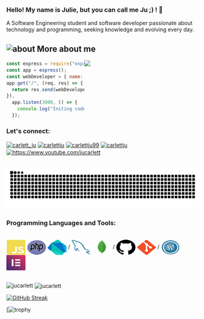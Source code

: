 ### Hello! My name is Julie, but you can call me Ju ;) ! 👋

A Software Engineering student and software developer passionate about technology and programming, seeking knowledge and evolving every day.

## <img width="45" alt="about" src="https://raw.github.com/elizarov/elizarov/master/about.png"> More about me

<img align="right" width="300" src="https://media.giphy.com/media/bZQvimlS7kuGc/giphy.gif?fit=1281%2C716&ssl=1" />

```javascript
const express = require("express");
const app = express();
const webDeveloper = { name: "Julie Carlett", stack: "Full-Stack-Developer" };
app.get("/", (req, res) => {
  return res.send(webDeveloper);
}),
  app.listen(3000, () => {
    console.log("Initing code...");
  });
```
<h3 align="left">Let's connect:</h3>
<p align="left">
<a href="https://twitter.com/carlett_ju" target="blank"><img align="center" src="https://raw.githubusercontent.com/rahuldkjain/github-profile-readme-generator/master/src/images/icons/Social/twitter.svg" alt="carlett_ju" height="30" width="40" /></a>
<a href="https://linkedin.com/in/carlettju" target="blank"><img align="center" src="https://raw.githubusercontent.com/rahuldkjain/github-profile-readme-generator/master/src/images/icons/Social/linked-in-alt.svg" alt="carlettju" height="30" width="40" /></a>
<a href="https://fb.com/carlettju99" target="blank"><img align="center" src="https://raw.githubusercontent.com/rahuldkjain/github-profile-readme-generator/master/src/images/icons/Social/facebook.svg" alt="carlettju99" height="30" width="40" /></a>
<a href="https://instagram.com/carlettju" target="blank"><img align="center" src="https://raw.githubusercontent.com/rahuldkjain/github-profile-readme-generator/master/src/images/icons/Social/instagram.svg" alt="carlettju" height="30" width="40" /></a>
<a href="https://www.youtube.com/jucarlett" target="blank"><img align="center" src="https://raw.githubusercontent.com/rahuldkjain/github-profile-readme-generator/master/src/images/icons/Social/youtube.svg" alt="https://www.youtube.com/jucarlett" height="30" width="40" /></a>
</p>
<br>
<img src ="https://github.com/jucarlett/jucarlett/blob/main/assets/github-contribution-grid-snake.svg"/>

<h3 align="left">Programming Languages and Tools:</h3>

<div style="display: inline_block"><br>
  
  <img src="https://github.com/jucarlett/jucarlett/blob/main/assets/svg-javascript.svg" width="50" height="40" align="center"/>
  <img src="https://github.com/jucarlett/jucarlett/blob/main/assets/svg-php.svg" width="50" height="40" align="center"/>
    <img src="https://github.com/jucarlett/jucarlett/blob/main/assets/svg-dart.svg" width="50" height="40" align="center"/>
  /
  <img src="https://github.com/jucarlett/jucarlett/blob/main/assets/svg-mysql.svg" width="50" height="40" align="center"/>
  <img src="https://github.com/jucarlett/jucarlett/blob/main/assets/svg-mongodb.svg" width="50" height="40" align="center"/>
  /
  <img src="https://github.com/jucarlett/jucarlett/blob/main/assets/svg-github.svg" width="50" height="40" align="center"/>
  <img src="https://github.com/jucarlett/jucarlett/blob/main/assets/svg-git.svg" width="50" height="40" align="center"/>
  /
  <img src="https://github.com/jucarlett/jucarlett/blob/main/assets/svg-wordpress.svg" width="50" height="40" align="center"/>
  <img src="https://github.com/jucarlett/jucarlett/blob/main/assets/svg-elementor.svg" width="50" height="40" align="center"/>
    
</div><br>
<div>

<p><img align="left" src="https://github-readme-stats.vercel.app/api/top-langs?username=jucarlett&show_icons=true&theme=dark&locale=en&layout=compact" alt="jucarlett" /></p>

<p>&nbsp;<img align="center" src="https://github-readme-stats.vercel.app/api?username=jucarlett&show_icons=true&theme=dark&locale=en" alt="jucarlett" /></p>

[![GitHub Streak](https://streak-stats.demolab.com?user=jucarlett&theme=dracula&border_radius=2&card_width=400)](https://git.io/streak-stats)

[![trophy](https://github-profile-trophy.vercel.app/?username=jucarlett&theme=dracula)
</div>










